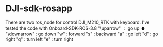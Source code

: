 # DJI-sdk-rosapp

There are two ros_node for control DJI_M210_RTK with keyboard.
I've tested the code with Onboard-SDK-ROS-3.8
"\uparrow" ： go up  :arrow_up:
"\downarrow" : go down
"w"  :  forward
"s"  :  backward
"a"  :  go left
"d"  :  go right
"q"  :  turn left
"e"  :  turn right
